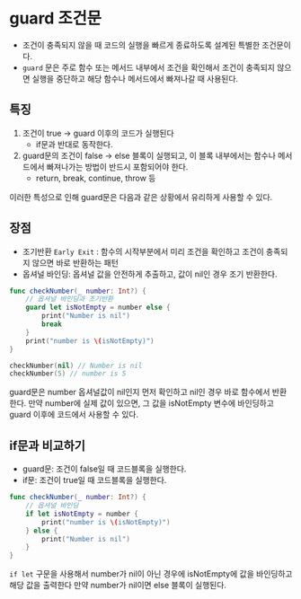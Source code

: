 # guard 조건문

- 조건이 충족되지 않을 때 코드의 실행을 빠르게 종료하도록 설계된 특별한 조건문이다.
- `guard` 문은 주로 함수 또는 메서드 내부에서 조건을 확인해서 조건이 충족되지 않으면 실행을 중단하고 해당 함수나 메서드에서 빠져나갈 때 사용된다.

## 특징

1. 조건이 true -> guard 이후의 코드가 실행된다
    - if문과 반대로 동작한다.
2. guard문의 조건이 false -> else 블록이 실행되고, 이 블록 내부에서는 함수나 메서드에서 빠져나가는 방법이 반드시 포함되어야 한다.
    - return, break, continue, throw 등

이러한 특성으로 인해 guard문은 다음과 같은 상황에서 유리하게 사용할 수 있다.

## 장점

- 조기반환 `Early Exit` : 함수의 시작부분에서 미리 조건을 확인하고 조건이 충족되지 않으면 바로 반환하는 패턴
- 옵셔널 바인딩: 옵셔널 값을 안전하게 추출하고, 값이 nil인 경우 조기 반환한다.

```swift
func checkNumber(_ number: Int?) {
    // 옵셔널 바인딩과 조기반환
    guard let isNotEmpty = number else {
        print("Number is nil")
        break
    }
    print("number is \(isNotEmpty)")
}

checkNumber(nil) // Number is nil
checkNumber(5) // number is 5
```

guard문은 number 옵셔널값이 nil인지 먼저 확인하고 nil인 경우 바로 함수에서 반환한다.
만약 number에 실제 값이 있으면, 그 값을 isNotEmpty 변수에 바인딩하고 guard 이후에 코드에서 사용할 수 있다.

## if문과 비교하기

- guard문: 조건이 false일 때 코드블록을 실행한다.
- if문: 조건이 true일 때 코드블록을 실행한다.

```swift
func checkNumber(_ number: Int?) {
    // 옵셔널 바인딩
    if let isNotEmpty = number {
        print("number is \(isNotEmpty)")
    } else {
        print("Number is nil")
    }
}
```

`if let` 구문을 사용해서 number가 nil이 아닌 경우에 isNotEmpty에 값을 바인딩하고 해당 값을 출력한다
만약 number가 nil이면 else 블록이 실행된다.
